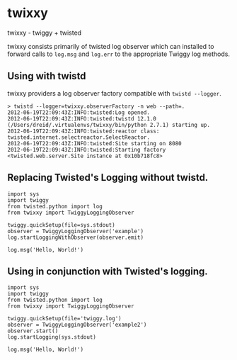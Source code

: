 twixxy
======

twixxy - twiggy + twisted

twixxy consists primarily of twisted log observer which can installed to forward
calls to `log.msg` and `log.err` to the appropriate Twiggy log methods.

Using with twistd
-----------------

twixxy providers a log observer factory compatible with `twistd --logger`.

    > twistd --logger=twixxy.observerFactory -n web --path=.
    2012-06-19T22:09:43Z:INFO:twisted:Log opened.
    2012-06-19T22:09:43Z:INFO:twisted:twistd 12.1.0 (/Users/dreid/.virtualenvs/twixxy/bin/python 2.7.1) starting up.
    2012-06-19T22:09:43Z:INFO:twisted:reactor class: twisted.internet.selectreactor.SelectReactor.
    2012-06-19T22:09:43Z:INFO:twisted:Site starting on 8080
    2012-06-19T22:09:43Z:INFO:twisted:Starting factory <twisted.web.server.Site instance at 0x10b718fc8>

Replacing Twisted's Logging without twistd.
-------------------------------------------

    import sys
    import twiggy
    from twisted.python import log
    from twixxy import TwiggyLoggingObserver

    twiggy.quickSetup(file=sys.stdout)
    observer = TwiggyLoggingObserver('example')
    log.startLoggingWithObserver(observer.emit)

    log.msg('Hello, World!')

Using in conjunction with Twisted's logging.
--------------------------------------------

    import sys
    import twiggy
    from twisted.python import log
    from twixxy import TwiggyLoggingObserver

    twiggy.quickSetup(file='twiggy.log')
    observer = TwiggyLoggingObserver('example2')
    observer.start()
    log.startLogging(sys.stdout)

    log.msg('Hello, World!')


